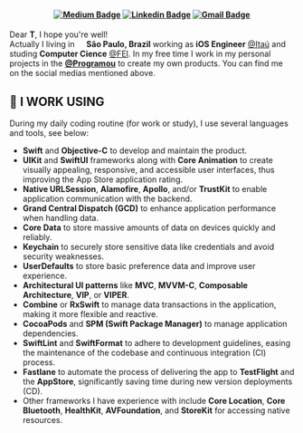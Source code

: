 <h4 align="center">
  
  [![Medium Badge](https://img.shields.io/badge/-medium-black?style=for-the-badge&logo=medium&logoColor=white&link=https://github.com/PaoloProdossimoLopes)](https://medium.com/@PaoloProdossimoLopes)
  [![Linkedin Badge](https://img.shields.io/badge/-Linkedin-blue?style=for-the-badge&logo=Linkedin&logoColor=white&link=https://github.com/PaoloProdossimoLopes)](https://www.linkedin.com/in/PaoloProdossimoLopes/)
  [![Gmail Badge](https://img.shields.io/badge/-Gmail-red?style=for-the-badge&logo=gmail&logoColor=white&link=https://github.com/PaoloProdossimoLopes)](mailto:paolo.prodossimo.lopes@gmail.com)

</h4>

Dear **T**, I hope you're well!</br>
Actually I living in <img src="https://cdn-icons-png.flaticon.com/512/3909/3909370.png" width="13"/> <b>São Paulo, Brazil</b> working as **iOS Engineer** [@Itaú](https://www.itau.com.br/) and studing **Computer Cience** [@FEI](https://portal.fei.edu.br/). In my free time I work in my personal projects in the [**@Programou**](https://github.com/Programou-io) to create my own products. You can find me on the social medias mentioned above.

## 🧰 I WORK USING

During my daily coding routine (for work or study), I use several languages and tools, see below:

- **Swift** and **Objective-C** to develop and maintain the product.
- **UIKit** and **SwiftUI** frameworks along with **Core Animation** to create visually appealing, responsive, and accessible user interfaces, thus improving the App Store application rating.
- **Native URLSession**, **Alamofire**, **Apollo**, and/or **TrustKit** to enable application communication with the backend.
- **Grand Central Dispatch (GCD)** to enhance application performance when handling data.
- **Core Data** to store massive amounts of data on devices quickly and reliably.
- **Keychain** to securely store sensitive data like credentials and avoid security weaknesses.
- **UserDefaults** to store basic preference data and improve user experience.
- **Architectural UI patterns** like **MVC**, **MVVM-C**, **Composable Architecture**, **VIP**, or **VIPER**.
- **Combine** or **RxSwift** to manage data transactions in the application, making it more flexible and reactive.
- **CocoaPods** and **SPM (Swift Package Manager)** to manage application dependencies.
- **SwiftLint** and **SwiftFormat** to adhere to development guidelines, easing the maintenance of the codebase and continuous integration (CI) process.
- **Fastlane** to automate the process of delivering the app to **TestFlight** and the **AppStore**, significantly saving time during new version deployments (CD).
- Other frameworks I have experience with include **Core Location**, **Core Bluetooth**, **HealthKit**, **AVFoundation**, and **StoreKit** for accessing native resources.

